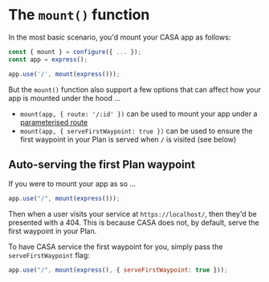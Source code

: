 # The `mount()` function

In the most basic scenario, you'd mount your CASA app as follows:

```javascript
const { mount } = configure({ ... });
const app = express();

app.use('/', mount(express()));
```

But the `mount()` function also support a few options that can affect how your app is mounted under the hood ...

- `mount(app, { route: '/:id' })` can be used to mount your app under a [parameterised route](docs/guides/parameterised-mount.md)
- `mount(app, { serveFirstWaypoint: true })` can be used to ensure the first waypoint in your Plan is served when `/` is visited (see below)

## Auto-serving the first Plan waypoint

If you were to mount your app as so ...

```javascript
app.use("/", mount(express()));
```

Then when a user visits your service at `https://localhost/`, then they'd be presented with a 404. This is because CASA does not, by default, serve the first waypoint in your Plan.

To have CASA service the first waypoint for you, simply pass the `serveFirstWaypoint` flag:

```javascript
app.use("/", mount(express(), { serveFirstWaypoint: true }));
```
